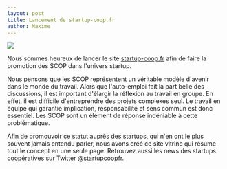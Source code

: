 ```yaml
---
layout: post
title: Lancement de startup-coop.fr
author: Maxime
---
```

[![](http://www.startup-coop.fr/assets/twitter-banner.jpg)](http://startup-coop.fr)

Nous sommes heureux de lancer le site [startup-coop.fr](http://startup-coop.fr) afin de faire la promotion des SCOP dans l'univers startup.

Nous pensons que les SCOP représentent un véritable modèle d'avenir dans le monde du travail. Alors que l'auto-emploi fait la part belle des discussions, il est important d'élargir la réflexion au travail en groupe. En effet, il est difficile d'entreprendre des projets complexes seul. Le travail en équipe qui garantie implication, responsabilité et sens commun est donc essentiel. Les SCOP sont un élément de réponse indéniable à cette problématique.

Afin de promouvoir ce statut auprès des startups, qui n'en ont le plus souvent jamais entendu parler, nous avons créé ce site vitrine qui résume tout le concept en une seule page. Retrouvez aussi les news des startups coopératives sur Twitter [@startupcoopfr](https://twitter.com/startupcoopfr).